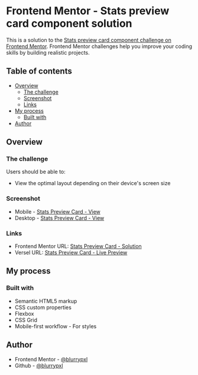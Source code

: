 # Frontend Mentor - Stats preview card component solution

This is a solution to the [Stats preview card component challenge on Frontend Mentor](https://www.frontendmentor.io/challenges/stats-preview-card-component-8JqbgoU62). Frontend Mentor challenges help you improve your coding skills by building realistic projects. 

## Table of contents

- [Overview](#overview)
  - [The challenge](#the-challenge)
  - [Screenshot](#screenshot)
  - [Links](#links)
- [My process](#my-process)
  - [Built with](#built-with)
- [Author](#author)

## Overview

### The challenge

Users should be able to:

- View the optimal layout depending on their device's screen size

### Screenshot

- Mobile - [Stats Preview Card - View](./ss-mobile.jpeg)
- Desktop - [Stats Preview Card - View](./ss-desktop.jpeg)

### Links

- Frontend Mentor URL: [Stats Preview Card - Solution](https://your-solution-url.com)
- Versel URL: [Stats Preview Card - Live Preview](https://stats-preview-card-component-main-sigma.vercel.app/)

## My process

### Built with

- Semantic HTML5 markup
- CSS custom properties
- Flexbox
- CSS Grid
- Mobile-first workflow - For styles

## Author

- Frontend Mentor - [@blurrypxl](https://www.frontendmentor.io/profile/blurrypxl)
- Github - [@blurrypxl](https://github.com/blurrypxl)
